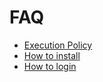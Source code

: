 # FAQ

- [Execution Policy](./faq/execution-policy.md)
- [How to install](./faq/how-to-install.md)
- [How to login](./faq/how-to-login.md)
